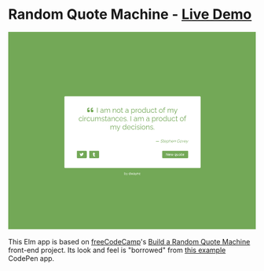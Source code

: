 # Random Quote Machine - [Live Demo](https://dwayne.github.io/elm-random-quote-machine/)

![A screenshot of the Random Quote Machine](/screenshot.png)

This Elm app is based on [freeCodeCamp](https://www.freecodecamp.com/)'s
[Build a Random Quote Machine](https://www.freecodecamp.org/learn/front-end-development-libraries/front-end-development-libraries-projects/build-a-random-quote-machine)
front-end project. Its look and feel is "borrowed" from
[this example](https://codepen.io/freeCodeCamp/full/qRZeGZ) CodePen app.
